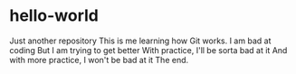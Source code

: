 # hello-world
Just another repository
This is me learning how Git works.
I am bad at coding
But I am trying to get better
With practice, I'll be sorta bad at it
And with more practice, I won't be bad at it
The end.
